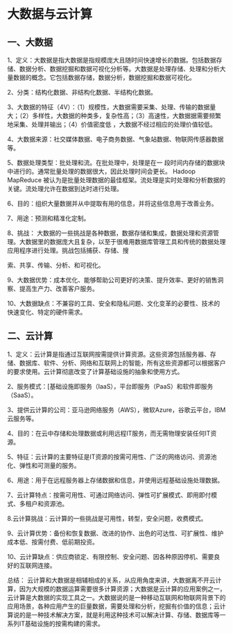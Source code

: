 # 大数据与云计算

## 一、大数据

1、定义：大数据是指大数据是指规模庞大且随时间快速增长的数据。包括数据存储、数据分析、数据挖掘和数据可视化分析等。大数据是处理存储、处理和分析大量数据的概念。它包括数据存储，数据分析，数据挖掘和数据可视化。

2、分类：结构化数据、非结构化数据、半结构化数据。

3、大数据的特征（4V）：（1）规模性，大数据需要采集、处理、传输的数据量大；（2）多样性，大数据的种类多，复杂性高；（3）高速性，大数据据需要频繁地采集、处理并输出；（4）价值密度低 ，大数据不经过相应的处理价值较低。

4、大数据来源：社交媒体数据、电子商务数据、气象站数据、物联网传感器数据等。

5、数据处理类型：批处理和流。在批处理中，处理是在一 段时间内存储的数据块中进行的。通常批量处理的数据很大，因此处理时间会更长。 Hadoop MapReduce 被认为是批量处理数据的最佳框架。流处理是实时处理和分析数据的关键。流处理允许在数据到达时进行处理。

6、目的：组织大量数据并从中提取有用的信息，并将这些信息用于改善业务。

7、用途：预测和精准化定制。

8、挑战： 大数据的一些挑战是各种数据，数据存储和集成，数据处理和资源管理。大数据里的数据庞大且复杂，以至于很难用数据库管理工具和传统的数据处理应用程序进行处理。挑战包括捕获、存储、搜

索、共享、传输、分析、和可视化。

9、大数据优势：成本优化、能够帮助公司更好的决策、提升效率、更好的销售洞察、提高生产力、改善客户服务。

10、大数据缺点：不兼容的工具、安全和隐私问题、文化变革的必要性、技术的快速变化、特定的硬件需求。



## 二、云计算

1、定义：云计算是指通过互联网按需提供计算资源。这些资源包括服务器、存储、数据库、软件、分析、网络和互联网上的智能，所有这些资源都可以根据客户的要求使用。云计算彻底改变了计算基础设施的抽象和使用方式。

2、服务模式：[基础设施即服务（IaaS），平台即服务（PaaS）和软件即服务（SaaS）。

3、提供云计算的公司：亚马逊网络服务（AWS），微软Azure，谷歌云平台，IBM云服务等。

4、目的：在云中存储和处理数据或利用远程IT服务，而无需物理安装任何IT资源。

5、特征：云计算的主要特征是IT资源的按需可用性、广泛的网络访问、资源池化、弹性和可测量的服务。

6、用途：用于在远程服务器上存储数据和信息，并使用远程基础设施处理数据。

7、云计算特点：按需可用性、可通过网络访问、弹性可扩展模式、即用即付模式、多租户和资源池。

8.云计算挑战：云计算的一些挑战是可用性，转型，安全问题，收费模式。

9、云计算优势：备份和恢复数据、改进的协作、出色的可达性、可扩展性、维护成本低、按需付费、低前期投资。

10、云计算缺点：供应商锁定、有限控制、安全问题、因各种原因停机、需要良好的互联网连接。



 总结：  云计算和大数据是相辅相成的关系，从应用角度来讲，大数据离不开云计算，因为大规模的数据运算需要很多计算资源；大数据是云计算的应用案例之一，云计算是大数据的实现工具之一。大数据说的是一种移动互联网和物联网背景下的应用场景，各种应用产生的巨量数据，需要处理和分析，挖掘有价值的信息；云计算说的是一种技术解决方案，就是利用这种技术可以解决计算、存储、数据库等一系列IT基础设施的按需构建的需求。

